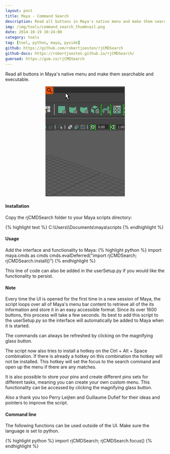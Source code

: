 ```yaml
---
layout: post
title: Maya - Command Search
description: Read all buttons in Maya's native menu and make them searchable and executable.
img: /img/tools/command_search_thumbnail.png
date: 2014-10-19 10:24:00
category: tools
tag: [tool, python, maya, pyside]
github: https://github.com/robertjoosten/rjCMDSearch
github-docs: https://robertjoosten.github.io/rjCMDSearch/
gumroad: https://gum.co/rjCMDSearch
---
```

<p class="justify">Read all buttons in Maya's native menu and make them searchable and executable.</p>

<p align="center"><img src="/img/tools/command_search_demo.gif"/></p>

<h4>Installation</h4> 
<p class="justify">Copy the rjCMDSearch folder to your Maya scripts directory: </p>
{% highlight text %}
C:\Users\<USER>\Documents\maya\scripts
{% endhighlight %}

<h4>Usage</h4> 
Add the interface and functionality to Maya:
{% highlight python %}
import maya.cmds as cmds 
cmds.evalDeferred("import rjCMDSearch; rjCMDSearch.install()")
{% endhighlight %}
<p class="justify">This line of code can also be added in the userSetup.py if you would like the functionality to persist. </p>

<h4>Note</h4>
<p class="justify">Every time the UI is opened for the first time in a new session of Maya, the script loops over all of Maya's menu bar content to retrieve all of the its information and store it in an easy accessible format. Since its over 1600 buttons, this process will take a few seconds. Its best to add this script to the userSetup.py so the interface will automatically be added to Maya when it is started.</p>

<p class="justify">The commands can always be refreshed by clicking on the magnifying glass button.</p>

<p class="justify">The script now also tries to install a hotkey on the Ctrl + Alt + Space combination. If there is already a hotkey on this combination the hotkey will not be installed. This hotkey will set the focus to the search command and open up the menu if there are any matches.</p>

<p class="justify">It is also possible to store your pins and create different pins sets for different tasks, meaning you can create your own custom menu. This functionality can be accessed by clicking the magnifying glass button.</p>

<p class="justify">Also a thank you too Perry Leijten and Guillaume Dufief for their ideas and pointers to improve the script.</p>

<h4>Command line</h4>
<p class="justify">The following functions can be used outside of the UI. Make sure the language is set to python.</p>
{% highlight python %}
import rjCMDSearch; rjCMDSearch.focus()
{% endhighlight %}